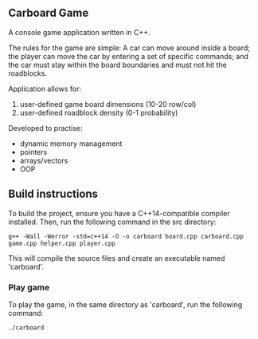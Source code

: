 ## Carboard Game
A console game application written in C++. 

The rules for the game are simple: A
car can move around inside a board; the player can move the car by entering a set of specific commands; and
the car must stay within the board boundaries and must not hit the roadblocks.

Application allows for:

1. user-defined game board dimensions (10-20 row/col)
2. user-defined roadblock density (0-1 probability)

Developed to practise:
- dynamic memory management
- pointers
- arrays/vectors
- OOP

## Build instructions

To build the project, ensure you have a C++14-compatible compiler installed. Then, run the following command in the src directory:

`g++ -Wall -Werror -std=c++14 -O -o carboard board.cpp carboard.cpp game.cpp helper.cpp player.cpp`

This will compile the source files and create an executable named 'carboard'.

### Play game

To play the game, in the same directory as 'carboard', run the following command:

`./carboard`


